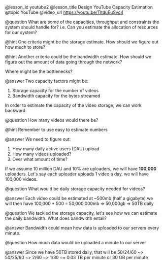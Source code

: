 @lesson_id
youtube2
@lesson_title
Design YouTube Capacity Estimation
@topic
YouTube
@video_url
https://youtu.be/TltduEuSvc4

@question
What are some of the capacities, throughput and constraints the system should handle for?
i.e. Can you estimate the allocation of resources for our system?

@hint
One criteria might be the storage estimate. How should we figure out how much to store?

@hint
Another criteria could be the bandwidth estimate. How should we figure out the amount of data going through the network?

Where might be the bottlenecks?

@answer
Two capacity factors might be:
1. Storage capacity for the number of videos
2. Bandwidth capacity for the bytes streamed

In order to estimate the capacity of the video storage, we can work backward.

@question
How many videos would there be?

@hint
Remember to use easy to estimate numbers

@answer
We need to figure out:
1. How many daily active users (DAU) upload 
2. How many videos uploaded?
3. Over what amount of time?

If we assume 10 million DAU and 10% are uploaders, we will have **100,000** uploaders.
Let's say each uploader uploads 1 video a day, we will have 100,000 videos.

@question
What would be daily storage capacity needed for videos?

@answer
Each video could be estimated at ~500mb (half a gigabyte) we will then have 100,000 * 500 = 50,000,000mb => 50,000gb => 50TB daily

@question
We tackled the storage capacity, let's see how we can estimate the daily bandwidth.
What does bandwidth entail?

@answer
Bandwidth could mean how data is uploaded to our servers every minute.

@question
How much data would be uploaded a minute to our server

@answer
Since we have 50TB stored daily, that will be 50/24/60 ~> 50/25/60 ~> 2/60 ~> 1/30 ~= 0.03 TB per minute or 30 GB per minute
